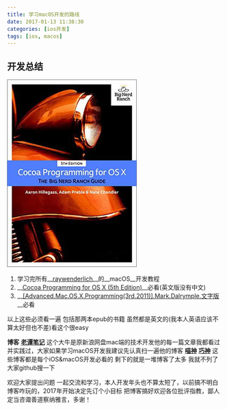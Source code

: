 ```yaml
---
title: 学习macOS开发的路线
date: 2017-01-13 11:38:30
categories: [ios开发]
tags: [ios, macos]
---
```



## 开发总结

![macOS icon](/assets/images/20170113LearningmacOSdevelopmentShortcut/CocoaProgrammingForOSX.jpg)

1. 学习完所有__[raywenderlich](https://www.raywenderlich.com/category/macos)__的__macOS__开发教程
2. __[Cocoa Programming for OS X (5th Edition)](https://pan.baidu.com/s/1nuMnePj)__必看(英文版没有中文)
3. __[[Advanced.Mac.OS.X.Programming(3rd.2011)].Mark.Dalrymple.文字版](https://pan.baidu.com/s/1i493Zpz)__必看

以上这些必须看一遍 包括那两本epub的书籍 虽然都是英文的(我本人英语应该不算太好但也不差)看这个很easy


__博客__
__[老谭笔记](http://www.tanhao.me/)__ 这个大牛是原新浪网盘mac端的技术开发他的每一篇文章我都看过并实践过，大家如果学习macOS开发我建议先认真扫一遍他的博客
__[喵神](https://onevcat.com/)__ 
__[巧神](http://blog.devtang.com/)__
这些博客都是每个iOS&macOS开发必看的
剩下的就是一堆博客了太多 我就不列了 大家github搜一下 

欢迎大家提出问题 一起交流和学习，本人开发年头也不算太短了，以前搞不明白博客咋玩的，2017年开始决定先订个小目标 把博客搞好欢迎各位批评指教，鄙人定当咨诹善道察纳雅言，多谢！





